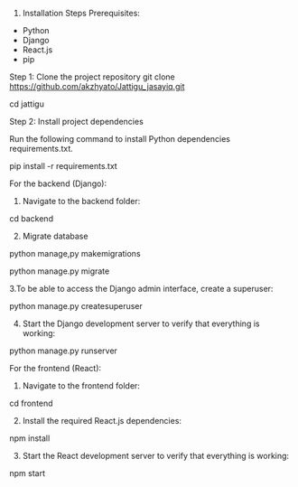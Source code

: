 1. Installation Steps
Prerequisites:
- Python
- Django
- React.js 
- pip

Step 1: Clone the project repository
git clone https://github.com/akzhyato/Jattigu_jasayiq.git

cd jattigu


Step 2: Install project dependencies

Run the following command to install Python dependencies   requirements.txt.

pip install -r requirements.txt

For the backend (Django):

1. Navigate to the backend folder:
   
cd backend

2. Migrate database

python manage,py makemigrations

python manage.py migrate

3.To be able to access the Django admin interface, create a superuser:

python manage.py createsuperuser

4. Start the Django development server to verify that everything is working:

python manage.py runserver

For the frontend (React):

1. Navigate to the frontend folder:
   
cd frontend

2. Install the required React.js dependencies:
   
npm install

3. Start the React development server to verify that everything is working:
   
npm start

